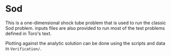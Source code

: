 # Sod

This is a one-dimensional shock tube problem that is used to run the
classic Sod problem.  inputs files are also provided to run
most of the test problems defined in Toro's text.

Plotting against the analytic solution can be done using the scripts
and data in `Verification/`.
